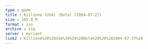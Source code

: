 ```yaml
---
type : game
title : Killzone (USA) (Beta) (2004-07-27)
size : 165.9 M
format : iso
archive : zip
server : myrient
link2 : Killzone%20%28USA%29%20%28Beta%29%20%282004-07-27%29
---
```

